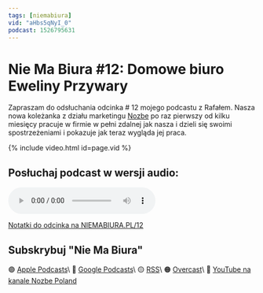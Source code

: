 ```yaml
---
tags: [niemabiura]
vid: "aHbs5qNyI_0"
podcast: 1526795631
---
```


# Nie Ma Biura #12: Domowe biuro Eweliny Przywary

Zapraszam do odsłuchania odcinka # 12 mojego podcastu z Rafałem. Nasza nowa koleżanka z działu marketingu [Nozbe][n] po raz pierwszy od kilku miesięcy pracuje w firmie w pełni zdalnej jak nasza i dzieli się swoimi spostrzeżeniami i pokazuje jak teraz wygląda jej praca.

{% include video.html id=page.vid %}

<!--More-->

## Posłuchaj podcast w wersji audio:

<audio controls>
<source src="https://media.transistor.fm/c74cff00/14a24505.mp3" type="audio/mpeg">
</audio>



[Notatki do odcinka na NIEMABIURA.PL/12](https://niemabiura.pl/12)

## Subskrybuj "Nie Ma Biura"

🟣 [Apple Podcasts](https://podcasts.apple.com/pl/podcast/nie-ma-biura/id1526795631)\\
🔵 [Google Podcasts](https://podcasts.google.com/feed/aHR0cHM6Ly9mZWVkcy50cmFuc2lzdG9yLmZtL25pZW1hYml1cmE)\\
🟡 [RSS](https://nozbe.com/niemabiura.rss)\\
🟠 [Overcast](https://overcast.fm/itunes1526795631/nie-ma-biura)\\
🔴 [YouTube na kanale Nozbe Poland](https://youtube.com/NozbePoland)

<!--podcast: 1526795631-->

[n]: https://michael.gratis/nozbe_pl
[np]: https://michael.gratis/nozbepersonal_pl